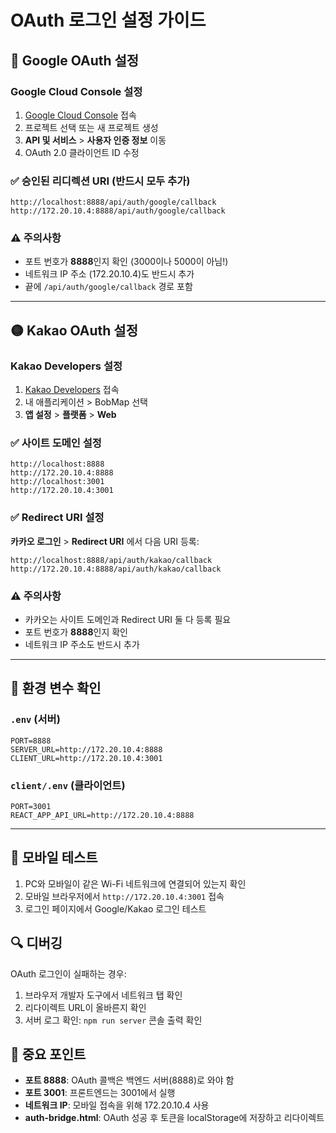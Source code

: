 # OAuth 로그인 설정 가이드

## 🔐 Google OAuth 설정

### Google Cloud Console 설정
1. [Google Cloud Console](https://console.cloud.google.com/) 접속
2. 프로젝트 선택 또는 새 프로젝트 생성
3. **API 및 서비스** > **사용자 인증 정보** 이동
4. OAuth 2.0 클라이언트 ID 수정

### ✅ 승인된 리디렉션 URI (반드시 모두 추가)
```
http://localhost:8888/api/auth/google/callback
http://172.20.10.4:8888/api/auth/google/callback
```

### ⚠️ 주의사항
- 포트 번호가 **8888**인지 확인 (3000이나 5000이 아님!)
- 네트워크 IP 주소 (172.20.10.4)도 반드시 추가
- 끝에 `/api/auth/google/callback` 경로 포함

---

## 🟡 Kakao OAuth 설정

### Kakao Developers 설정
1. [Kakao Developers](https://developers.kakao.com/) 접속
2. 내 애플리케이션 > BobMap 선택
3. **앱 설정** > **플랫폼** > **Web**

### ✅ 사이트 도메인 설정
```
http://localhost:8888
http://172.20.10.4:8888
http://localhost:3001
http://172.20.10.4:3001
```

### ✅ Redirect URI 설정
**카카오 로그인** > **Redirect URI** 에서 다음 URI 등록:
```
http://localhost:8888/api/auth/kakao/callback
http://172.20.10.4:8888/api/auth/kakao/callback
```

### ⚠️ 주의사항
- 카카오는 사이트 도메인과 Redirect URI 둘 다 등록 필요
- 포트 번호가 **8888**인지 확인
- 네트워크 IP 주소도 반드시 추가

---

## 🔧 환경 변수 확인

### `.env` (서버)
```env
PORT=8888
SERVER_URL=http://172.20.10.4:8888
CLIENT_URL=http://172.20.10.4:3001
```

### `client/.env` (클라이언트)
```env
PORT=3001
REACT_APP_API_URL=http://172.20.10.4:8888
```

---

## 📱 모바일 테스트

1. PC와 모바일이 같은 Wi-Fi 네트워크에 연결되어 있는지 확인
2. 모바일 브라우저에서 `http://172.20.10.4:3001` 접속
3. 로그인 페이지에서 Google/Kakao 로그인 테스트

## 🔍 디버깅

OAuth 로그인이 실패하는 경우:
1. 브라우저 개발자 도구에서 네트워크 탭 확인
2. 리다이렉트 URL이 올바른지 확인
3. 서버 로그 확인: `npm run server` 콘솔 출력 확인

## 📌 중요 포인트

- **포트 8888**: OAuth 콜백은 백엔드 서버(8888)로 와야 함
- **포트 3001**: 프론트엔드는 3001에서 실행
- **네트워크 IP**: 모바일 접속을 위해 172.20.10.4 사용
- **auth-bridge.html**: OAuth 성공 후 토큰을 localStorage에 저장하고 리다이렉트